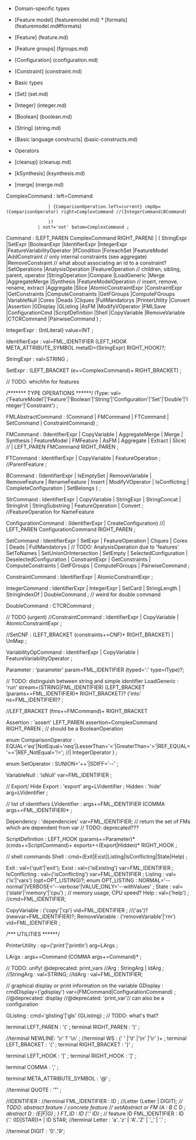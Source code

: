  * Domain-specific types
  * [Feature model] (featuremodel.md)
  		* [formats] (featuremodel.md#formats) 
  * [Feature] (feature.md)
  * [Feature groups] (fgroups.md)
  * [Configuration] (configuration.md)
  * [Constraint] (constraint.md)

 * Basic types 
  * [Set] (set.md)
  * [Integer] (integer.md)
  * [Boolean] (boolean.md)
  * [String] (string.md)

 * [Basic language constructs] (basic-constructs.md)

 * Operators
  * [cleanup] (cleanup.md)
  * [kSynthesis] (ksynthesis.md)
  * [merge] (merge.md)



 

ComplexCommand : left=Command    
                   
                    | {ComparisonOperation.left=current} cmpOp=(ComparisonOperator) right=ComplexCommand //(IntegerCommand|BCommand)

                    )?
                | not?='not' batom=ComplexCommand ;   
   
Command :     (LEFT_PAREN ComplexCommand RIGHT_PAREN)
            | (
            StringExpr
            |SetExpr
            |BooleanExpr
            |IdentifierExpr
            |IntegerExpr
            |FeatureVariabilityOperator
            |IfCondition
            |ForeachSet
            |FeatureModel
            |AddConstraint // only internal constraints (see aggregate)
            |RemoveConstraint // what about associating an id to a constraint?
            |SetOperations
            |AnalysisOperation
            |FeatureOperation // children, sibling, parent, operator
            |StringOperation
            |Compare
            |LoadGeneric
            |Merge
            |AggregateMerge
            |Synthesis
            |FeatureModelOperation // insert, remove, rename, extract
            |Aggregate
            |Slice
            |AtomicConstraintExpr
            |ConstraintExpr
            |GetConstraints
            |ComputeConstraints
            |GetFGroups
            |ComputeFGroups
            |VariableNull
            |Cores
            |Deads
            |Cliques
            |FullMandatorys 
            |PrinterUtility
            |Convert
            |Assertion
            |GDisplay
            |GListing
            |AsFM
            |ModifyVOperator
            |FMLSave
            |ConfigurationCmd
            |ScriptDefinition
            |Shell
            |CopyVariable
            |RemoveVariable
            |CTCRCommand
            |PairwiseCommand
            )
            ;


 
IntegerExpr :  {IntLiteral} value=INT
;



IdentifierExpr : val=FML_IDENTIFIER  (LEFT_HOOK META_ATTRIBUTE_SYMBOL metaID=(StringExpr) RIGHT_HOOK)?;

StringExpr :     val=STRING ;

SetExpr : (LEFT_BRACKET (e+=ComplexCommand)+ RIGHT_BRACKET)
 ;
 
 

// TODO: whichfm for features

/******* TYPE OPERATIONS ******/
lType: val=('FeatureModel'|'Feature'|'Boolean'|'String'|'Configuration'|'Set'|'Double'|'Integer'|'Constraint') ;

FMLAbstractCommand : (Command | FMCommand | FTCommand | SetCommand | ConstraintCommand) 
		     	      		  ;

FMCommand : 
		(IdentifierExpr | CopyVariable | AggregateMerge | Merge | Synthesis | 
				  FeatureModel | FMFeature | AsFM | Aggregate | Extract | Slice)
				  	       //	   | LEFT_PAREN FMCommand RIGHT_PAREN 
            ;

FTCommand : IdentifierExpr | CopyVariable | FeatureOperation ; //ParentFeature ;

BCommand : (IdentifierExpr | IsEmptySet | RemoveVariable |
            RemoveFeature | RenameFeature | Insert | ModifyVOperator |
            IsConflicting | CompleteConfiguration | SetBelongs 
            )
            ;

StrCommand : IdentifierExpr | CopyVariable | StringExpr | StringConcat | StringInit | StringSubstring | FeatureOperation | Convert ; //FeatureOperation for NameFeature

ConfigurationCommand : (IdentifierExpr | CreateConfiguration)
						//| LEFT_PAREN ConfigurationCommand RIGHT_PAREN
                    ;

SetCommand : IdentifierExpr | SetExpr | FeatureOperation | 
	     		    Cliques | Cores | Deads | FullMandatorys | // TODO: AnalysisOperation due to 'features'
			    	      SetToNames | SetUnionOrIntersection | 
				      		   SetEmpty | SelectedConfiguration | DeselectedConfiguration | ConstraintExpr | 
						   	      GetConstraints 	    | ComputeConstraints | GetFGroups | ComputeFGroups | PairwiseCommand
							      			      ;
												
ConstraintCommand :										IdentifierExpr | AtomicConstraintExpr ;






IntegerCommand : IdentifierExpr | IntegerExpr | SetCard | StringLength | StringIndexOf | DoubleCommand ; // weird for double command

DoubleCommand : CTCRCommand ;

// TODO (urgent)
//ConstraintCommand : IdentifierExpr | CopyVariable | AtomicConstraintExpr ; 

//SetCNF : (LEFT_BRACKET (constraints+=CNF)+ RIGHT_BRACKET) | UnMap  ;

VariabilityOpCommand : IdentifierExpr | CopyVariable | FeatureVariabilityOperator ;











Parameter : 'parameter' param=FML_IDENTIFIER (typed=':' type=lType)?;



// TODO: distinguish between string and simple identifier
LoadGeneric : 'run' stream=(STRING|FML_IDENTIFIER) (LEFT_BRACKET (params+=FML_IDENTIFIER)* RIGHT_BRACKET)? ('into' ns=FML_IDENTIFIER)? ;






//LEFT_BRACKET (fms+=FMCommand)+ RIGHT_BRACKET



Assertion : 'assert' LEFT_PAREN assertion=ComplexCommand RIGHT_PAREN ; // should be a BooleanOperation

enum ComparisonOperator : EQUAL='eq'|NotEqual='neq'|LesserThan='<'|GreaterThan='>'|REF_EQUAL='=='|REF_NotEqual='!='; //| IntegerOperator ) ;


enum SetOperator : SUNION='++'|SDIFF='--' ;

VariableNull : 'isNull' var=FML_IDENTIFIER ;

// Export/ Hide
Export : 'export' arg=LVidentifier ;
Hidden : 'hide'    arg=LVidentifier ;

// list of identifiers
LVidentifier : args+=FML_IDENTIFIER (COMMA args+=FML_IDENTIFIER)* ;

Dependency : 'dependencies' var=FML_IDENTIFIER; // return the set of FMs which are dependent from var // TODO: deprecated???


ScriptDefinition : LEFT_HOOK 
(params+=Parameter)*
(cmds+=ScriptCommand)+ 
exports+=(Export|Hidden)*
RIGHT_HOOK ;

// shell commands
Shell : cmd=(Exit|Exist|Listing|IsConflicting|State|Help) ;

Exit : val=('quit'|'exit');
Exist : val=('isExisting') var=FML_IDENTIFIER ;
IsConflicting : val=('isConflicting') var=FML_IDENTIFIER ;
Listing : val=('ls'|'vars') (opt=OPT_LISTING)?;
enum OPT_LISTING : NORMAL='--normal'|VERBOSE='--verbose'|VALUE_ONLY='--withValues' ;
State : val=('state'|'memory'|'cpu') ; // memory usage, CPU speed?
Help : val=('help') ; //cmd=FML_IDENTIFIER;



CopyVariable : ('copy'|'cp') vid=FML_IDENTIFIER ; //('as')? (newvar=FML_IDENTIFIER)?;
RemoveVariable : ('removeVariable'|'rm') vid=FML_IDENTIFIER ;








/*** UTILITIES ******/

PrinterUtility : op=('print'|'println') arg=LArgs ;

LArgs : args+=Command (COMMA args+=Command)* ;

// TODO: unify! @deprecated: print_vars
//Arg : StringArg | IdArg ;
//StringArg : val=STRING;
//IdArg : val=FML_IDENTIFIER;

// graphical display or print information on the variable
GDisplay : cmdDisplay=('gdisplay') var=(FMCommand|ConfigurationCommand) ; //@deprecated: display //@deprecated: 'print_var'// can also be a configuration

GListing : cmd='glisting'|'gls' {GListing} ; // TODO: what's that?



terminal LEFT_PAREN : '(' ;
terminal RIGHT_PAREN : ')' ;






//terminal NEWLINE: '\r' ? '\n' ;
//terminal WS : (' ' |'\t' |'\n' |'\r' )+  ;
terminal LEFT_BRACKET :     '{' ;
terminal RIGHT_BRACKET : '}' ;

terminal LEFT_HOOK : '[' ;
terminal RIGHT_HOOK : ']' ; 
 
terminal COMMA : ',' ;

terminal META_ATTRIBUTE_SYMBOL : '@' ; 

//terminal QUOTE :  '"' ;


//IDENTIFIER :
//terminal FML_IDENTIFIER : ID ; //Letter (Letter | DIGIT)*;
// TODO: abstract feature / concrete feature
// setAbstract or FM (A : B C D ; abstract D : (E|F|G) ; )
FT_ID : ID ('.' ID)* ; // feature ID
FML_IDENTIFIER :  ID ('.' (ID|STAR))* | ID STAR;
//terminal Letter :  'a'..'z' |  'A'..'Z' |  '_' |  '.' ;

//terminal DIGIT :  '0'..'9';
